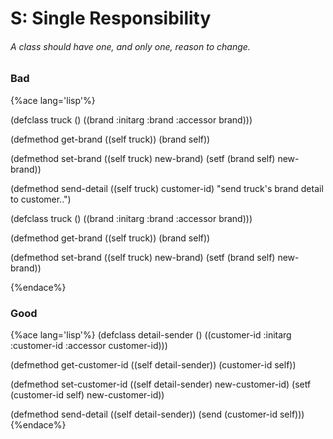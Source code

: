 # S: Single Responsibility

###### A class should have one, and  only one, reason to change.

### Bad

{%ace lang='lisp'%}

(defclass truck ()
  ((brand
   :initarg :brand
   :accessor brand)))

(defmethod get-brand ((self truck))
  (brand self))

(defmethod set-brand ((self truck) new-brand)
  (setf (brand self) new-brand))

(defmethod send-detail ((self truck) customer-id)
  "send truck's brand detail to customer..")
  
(defclass truck ()
  ((brand
   :initarg :brand
   :accessor brand)))

(defmethod get-brand ((self truck))
  (brand self))

(defmethod set-brand ((self truck) new-brand)
  (setf (brand self) new-brand))
  
{%endace%}

### Good
{%ace lang='lisp'%}
(defclass detail-sender ()
  ((customer-id
    :initarg :customer-id
    :accessor customer-id)))

(defmethod get-customer-id ((self detail-sender))
  (customer-id self))

(defmethod set-customer-id ((self detail-sender) new-customer-id)
    (setf (customer-id self) new-customer-id))

(defmethod send-detail ((self detail-sender))
  (send (customer-id self)))
{%endace%}


